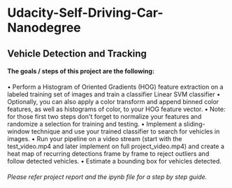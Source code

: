 # Udacity-Self-Driving-Car-Nanodegree
## Vehicle Detection and Tracking

#### The goals / steps of this project are the following:

•	Perform a Histogram of Oriented Gradients (HOG) feature extraction on a labeled training set of images and train a classifier Linear SVM classifier
•	Optionally, you can also apply a color transform and append binned color features, as well as histograms of color, to your HOG feature vector.
•	Note: for those first two steps don't forget to normalize your features and randomize a selection for training and testing.
•	Implement a sliding-window technique and use your trained classifier to search for vehicles in images.
•	Run your pipeline on a video stream (start with the test_video.mp4 and later implement on full project_video.mp4) and create a heat map of recurring detections frame by frame to reject outliers and follow detected vehicles.
•	Estimate a bounding box for vehicles detected.

###### Please refer project report and the ipynb file for a step by step guide.
